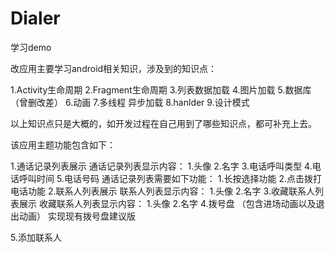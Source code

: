 # Dialer
学习demo

改应用主要学习android相关知识，涉及到的知识点：

1.Activity生命周期
2.Fragment生命周期
3.列表数据加载
4.图片加载
5.数据库 （曾删改差）
6.动画
7.多线程 异步加载
8.hanlder
9.设计模式

以上知识点只是大概的，如开发过程在自己用到了哪些知识点，都可补充上去。


该应用主题功能包含如下：

1.通话记录列表展示
  通话记录列表显示内容：
    1.头像 2.名字 3.电话呼叫类型 4.电话呼叫时间 5.电话号码
  通话记录列表需要如下功能：
    1.长按选择功能 2.点击拨打电话功能
2.联系人列表展示
  联系人列表显示内容：
    1.头像 2.名字
3.收藏联系人列表展示
   收藏联系人列表显示内容：
    1.头像 2.名字
4.拨号盘 （包含进场动画以及退出动画）
  实现现有拨号盘建议版
  
5.添加联系人
